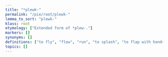 ```yaml
---
title: "*plewk-"
permalink: "/pie/root/plewk-"
lemma_to_sort: "plewk-"
klass: root
etymology: ["Extended form of *plew-."]
markers: []
synonyms: []
definitions: ["to fly", "flow", "run", "to splash", "to flap with hands"]
topics: []
---
```

